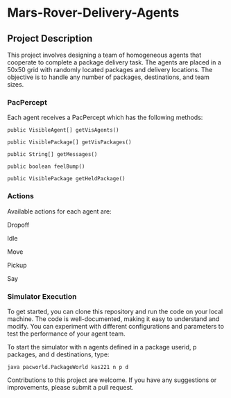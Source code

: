 # Mars-Rover-Delivery-Agents

## Project Description

This project involves designing a team of homogeneous agents that cooperate to complete a package delivery task. The agents are placed in a 50x50 grid with randomly located packages and delivery locations. The objective is to handle any number of packages, destinations, and team sizes.

### PacPercept
Each agent receives a PacPercept which has the following methods:

`public VisibleAgent[] getVisAgents()`

`public VisiblePackage[] getVisPackages()`

`public String[] getMessages()`

`public boolean feelBump()`

`public VisiblePackage getHeldPackage()`

### Actions
Available actions for each agent are:

Dropoff

Idle

Move

Pickup

Say

### Simulator Execution
To get started, you can clone this repository and run the code on your local machine. The code is well-documented, making it easy to understand and modify. You can experiment with different configurations and parameters to test the performance of your agent team.

To start the simulator with n agents defined in a package userid, p packages, and d destinations, type:

`java pacworld.PackageWorld kas221 n p d`

Contributions to this project are welcome. If you have any suggestions or improvements, please submit a pull request.





